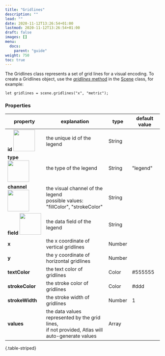 ```yaml
---
title: "Gridlines"
description: ""
lead: ""
date: 2020-11-12T13:26:54+01:00
lastmod: 2020-11-12T13:26:54+01:00
draft: false
images: []
menu:
  docs:
    parent: "guide"
weight: 750
toc: true
---
```


The Gridlines class represents a set of grid lines for a visual encoding. To create a Gridlines object, use the [_gridlines_ method](../../group/scene/#methods-create-guides) in the [Scene](../../group/scene/) class, for example:

    let gridlines = scene.gridlines("x", "metric");

### Properties
| property |  explanation   | type | default value |
| --- | --- | --- | --- |
|**id** <img width="70px" src="../../readonly.png">| the unique id of the legend | String |  | 
|**type** <img width="70px" src="../../readonly.png"> | the type of the legend | String | "legend" | 
|**channel** <img width="70px" src="../../readonly.png">| the visual channel of the legend<br>possible values: "fillColor", "strokeColor" | String | | 
|**field** <img width="70px" src="../../readonly.png">| the data field of the legend | String | | 
|**x**| the x coordinate of vertical gridlines | Number | | 
|**y**| the y coordinate of horizontal gridlines | Number | | 
|**textColor**| the text color of gridlines | Color | #555555 | 
|**strokeColor**| the stroke color of gridlines | Color | #ddd | 
|**strokeWidth**| the stroke width of gridlines | Number | 1 | 
|**values** | the data values represented by the grid lines,<br>if not provided, Atlas will auto-generate values | Array | | 
{.table-striped}
